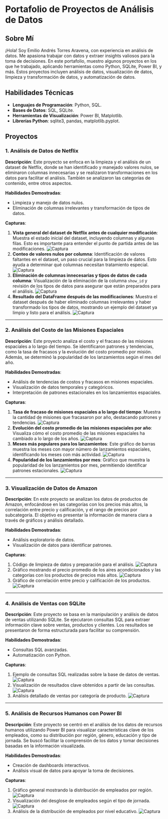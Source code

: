 # Portafolio de Proyectos de Análisis de Datos

## Sobre Mí
¡Hola! Soy Emilio Andrés Torres Aravena, con experiencia en análisis de datos. Me apasiona trabajar con datos y extraer insights valiosos para la toma de decisiones. En este portafolio, muestro algunos proyectos en los que he trabajado, aplicando herramientas como Python, SQLite, Power BI, y más. Estos proyectos incluyen análisis de datos, visualización de datos, limpieza y transformación de datos, y automatización de datos.

## Habilidades Técnicas
- **Lenguajes de Programación**: Python, SQL.
- **Bases de Datos**: SQL, SQLite.
- **Herramientas de Visualización**: Power BI, Matplotlib.
- **Librerías Python**: sqlite3, pandas, matplotlib.pyplot.

## Proyectos

### 1. Análisis de Datos de Netflix
**Descripción**: Este proyecto se enfoca en la limpieza y el análisis de un dataset de Netflix, donde se han identificado y manejado valores nulos, se eliminaron columnas innecesarias y se realizaron transformaciones en los datos para facilitar el análisis. También se analizaron las categorías de contenido, entre otros aspectos.

**Habilidades Demostradas**:
- Limpieza y manejo de datos nulos.
- Eliminación de columnas irrelevantes y transformación de tipos de datos.

**Capturas**:
1. **Vista general del dataset de Netflix antes de cualquier modificación**: Muestra el estado inicial del dataset, incluyendo columnas y algunas filas. Esto es importante para entender el punto de partida antes de las modificaciones. ![Captura](capturas_netflix/Portafolio(0).png)
2. **Conteo de valores nulos por columna**: Identificación de valores faltantes en el dataset, un paso crucial para la limpieza de datos. Esto ayuda a determinar qué columnas necesitan tratamiento especial. ![Captura](capturas_netflix/portafoilio(1).png)
3. **Eliminación de columnas innecesarias y tipos de datos de cada columna**: Visualización de la eliminación de la columna `show_id` y revisión de los tipos de datos para asegurar que están preparados para el análisis. ![Captura](capturas_netflix/portafolio(2).png)
4. **Resultado del DataFrame después de las modificaciones**: Muestra el dataset después de haber eliminado columnas irrelevantes y haber transformado los tipos de datos, mostrando un ejemplo del dataset ya limpio y listo para el análisis. ![Captura](capturas_netflix/portafolio(6).png)

---

### 2. Análisis del Costo de las Misiones Espaciales

**Descripción**: Este proyecto analiza el costo y el fracaso de las misiones espaciales a lo largo del tiempo. Se identificaron patrones y tendencias, como la tasa de fracasos y la evolución del costo promedio por misión. Además, se determinó la popularidad de los lanzamientos según el mes del año.

**Habilidades Demostradas**:
- Análisis de tendencias de costos y fracasos en misiones espaciales.
- Visualización de datos temporales y categóricos.
- Interpretación de patrones estacionales en los lanzamientos espaciales.

**Capturas**:
1. **Tasa de fracaso de misiones espaciales a lo largo del tiempo**: Muestra la cantidad de misiones que fracasaron por año, destacando patrones y tendencias. ![Captura](capturas_espaciales/captura(7).png)
2. **Evolución del costo promedio de las misiones espaciales por año**: Visualiza cómo el costo promedio de las misiones espaciales ha cambiado a lo largo de los años. ![Captura](capturas_espaciales/captura(11).png)
3. **Meses más populares para los lanzamientos**: Este gráfico de barras muestra los meses con mayor número de lanzamientos espaciales, identificando los meses con más actividad. ![Captura](capturas_espaciales/captura(9).png)
4. **Popularidad de los lanzamientos por mes**: Gráfico que muestra la popularidad de los lanzamientos por mes, permitiendo identificar patrones estacionales. ![Captura](capturas_espaciales/captura(12).png)



---

### 3. Visualización de Datos de Amazon
**Descripción**: En este proyecto se analizan los datos de productos de Amazon, enfocándose en las categorías con los precios más altos, la correlación entre precio y calificación, y el rango de precios por subcategoría. El objetivo es presentar la información de manera clara a través de gráficos y análisis detallado.

**Habilidades Demostradas**:
- Análisis exploratorio de datos.
- Visualización de datos para identificar patrones.

**Capturas**:
1. Código de limpieza de datos y preparación para el análisis. ![Captura](capturas_amazon/captura(0).png)
2. Gráfico mostrando el precio promedio de los aires acondicionados y las categorías con los productos de precios más altos. ![Captura](capturas_amazon/captura_grafico(2).png)
3. Gráfico de correlación entre precio y calificación de los productos. ![Captura](capturas_amazon/captura_powerbi(3).png)

---

### 4. Análisis de Ventas con SQLite
**Descripción**: Este proyecto se basa en la manipulación y análisis de datos de ventas utilizando SQLite. Se ejecutaron consultas SQL para extraer información clave sobre ventas, productos y clientes. Los resultados se presentaron de forma estructurada para facilitar su comprensión.

**Habilidades Demostradas**:
- Consultas SQL avanzadas.
- Automatización con Python.

**Capturas**:
1. Ejemplo de consultas SQL realizadas sobre la base de datos de ventas. ![Captura](sqlite/captura_sqlite(0).png)
2. Visualización de resultados clave obtenidos a partir de las consultas. ![Captura](sqlite/captura_sqlite(3).png)
3. Análisis detallado de ventas por categoría de producto. ![Captura](sqlite/captura_sqlite(5).png)

---

### 5. Análisis de Recursos Humanos con Power BI
**Descripción**: Este proyecto se centró en el análisis de los datos de recursos humanos utilizando Power BI para visualizar características clave de los empleados, como su distribución por región, género, educación y tipo de jornada. Se buscó facilitar la comprensión de los datos y tomar decisiones basadas en la información visualizada.

**Habilidades Demostradas**:
- Creación de dashboards interactivos.
- Análisis visual de datos para apoyar la toma de decisiones.

**Capturas**:
1. Gráfico general mostrando la distribución de empleados por región. ![Captura](captura_PowerBI/powerbi(0).png)
2. Visualización del desglose de empleados según el tipo de jornada. ![Captura](captura_PowerBI/powerbi(1).png)
3. Análisis de la distribución de empleados por nivel educativo. ![Captura](captura_PowerBI/powerbi(2).png)


